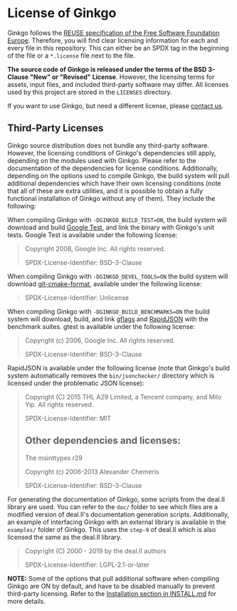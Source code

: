 # License of Ginkgo

Ginkgo follows the [REUSE specification of the Free Software Foundation Europe](https://reuse.software/).
Therefore, you will find clear licensing information for each and every file in this repository.
This can either be an SPDX tag in the beginning of the file or a `*.license` file next to the file.

**The source code of Ginkgo is released under the terms of the BSD 3-Clause "New" or "Revised" License**.
However, the licensing terms for assets, input files, and included third-party software may differ.
All licenses used by this project are stored in the `LICENSES` directory.

If you want to use Ginkgo, but need a different license, please
[contact us](https://github.com/ginkgo-project/ginkgo/wiki#contact-us).

## Third-Party Licenses

Ginkgo source distribution does not bundle any third-party software. However,
the licensing conditions of Ginkgo's dependencies still apply, depending on the
modules used with Ginkgo. Please refer to the documentation of the dependencies
for license conditions. Additionally, depending on the options used to compile
Ginkgo, the build system will pull additional dependencies which have their own
licensing conditions (note that all of these are extra utilities, and it is
possible to obtain a fully functional installation of Ginkgo without any of
them). They include the following:

When compiling Ginkgo with `-DGINKGO_BUILD_TEST=ON`, the build system will
download and build [Google Test](https://github.com/google/googletest), and link
the binary with Ginkgo's unit tests. Google Test is available under the
following license:

> Copyright 2008, Google Inc. All rights reserved.
>
> SPDX-License-Identifier: BSD-3-Clause

When compiling Ginkgo with `-DGINKGO_DEVEL_TOOLS=ON` the build system will download
[git-cmake-format](https://github.com/kbenzie/git-cmake-format), available under
the following license:

> SPDX-License-Identifier: Unlicense

When compiling Ginkgo with `-DGINKGO_BUILD_BENCHMARKS=ON` the build system will
download, build, and link [gflags](https://github.com/gflags/gflags) and
[RapidJSON](https://github.com/Tencent/rapidjson) with the
benchmark suites. gtest is available under the following license:

> Copyright (c) 2006, Google Inc. All rights reserved.
>
> SPDX-License-Identifier: BSD-3-Clause

RapidJSON is available under the following license (note that Ginkgo's build
system automatically removes the `bin/jsonchecker/` directory which is licensed
under the problematic JSON license):

> Copyright (C) 2015 THL A29 Limited, a Tencent company, and Milo Yip. All rights reserved.
>
> SPDX-License-Identifier: MIT
>
> Other dependencies and licenses:
> ---------------------------------
>
> The msinttypes r29
>
> Copyright (c) 2006-2013 Alexander Chemeris
>
> SPDX-License-Identifier: BSD-3-Clause


For generating the documentation of Ginkgo, some scripts from the deal.II
library are used. You can refer to the `doc/` folder to see which files are a
modified version of deal.II's documentation generation scripts. Additionally,
an example of interfacing Ginkgo with an external library is available in the
`examples/` folder of Ginkgo. This uses the `step-9` of deal.II which is
also licensed the same as the deal.II library.

> Copyright (C) 2000 - 2019 by the deal.II authors
>
> SPDX-License-Identifier: LGPL-2.1-or-later


__NOTE:__ Some of the options that pull additional software when compiling
Ginkgo are ON by default, and have to be disabled manually to prevent
third-party licensing. Refer to the [Installation section in
INSTALL.md](INSTALL.md#Building) for more details.
